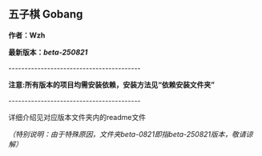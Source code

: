 ## 五子棋 Gobang

**作者：Wzh**

**最新版本：*beta-250821***

\-----------------------------------------

**注意:所有版本的项目均需安装依赖，安装方法见“依赖安装文件夹”**

\-----------------------------------------

详细介绍见对应版本文件夹内的readme文件

*（特别说明：由于特殊原因，文件夹beta-0821即指beta-250821版本，敬请谅解）*
